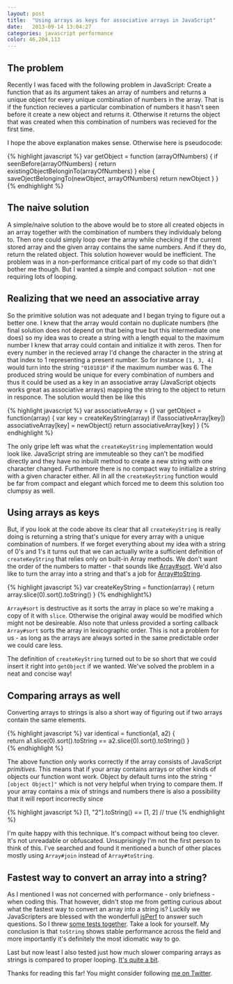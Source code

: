 ```yaml
---
layout: post
title:  "Using arrays as keys for associative arrays in JavaScript"
date:   2013-09-14 13:04:27
categories: javascript performance
color: 46,204,113
---
```


## The problem
Recently I was faced with the following problem in JavaScript: Create a function
that as its argument takes an array of numbers and returns a unique object for
every unique combination of numbers in the array. That is if the function
recieves a particular combination of numbers it hasn't seen before it create a
new object and returns it. Otherwise it returns the object that was created when
this combination of numbers was recieved for the first time.

I hope the above explanation makes sense. Otherwise here is pseudocode:

{% highlight javascript %}
var getObject = function (arrayOfNumbers) {
  if seenBefore(arrayOfNumbers) {
    return existingObjectBelonginTo(arrayOfNumbers)
  } else {
    saveOjectBelongingTo(newObject, arrayOfNumbers)
    return newObject
  }
}
{% endhighlight %}

## The naive solution
 
A simple/naive solution to the above would be to store all created objects in an
array together with the combination of numbers they individualy belong to.
Then one could simply loop over the array while checking if the current
stored array and the given array contains the same numbers. And if they do,
return the related object. This solution however would be inefficient. The
problem was in a non-performance critical part of my code so that didn't bother
me though. But I wanted a simple and compact solution - not one requiring lots
of looping.

## Realizing that we need an associative array
So the primitive solution was not adequate and I began trying to figure out a
better one. I knew that the array would contain no duplicate numbers (the final
solution does not depend on that being true but this intermediate one does) so
my idea was to create a string with a length equal to the maximum number I knew
that array could contain and initialize it with zeros. Then for every number in
the recieved array I'd change the character in the string at that index to 1
representing a present number. So for instance `[1, 3, 4]` would turn into the
string `"0101010"` if the maximum number was 6. The produced string would be
unique for every combination of numbers and thus it could be used as a key in an
associative array (JavaScript objects works great as associative arrays) mapping
the string to the object to return in responce. The solution would then be like this

{% highlight javascript %}
var associativeArray = {}
var getObject = function(array) {
  var key = createKeyString(array)
  if (!associativeArray[key])
    associativeArray[key] = newObject()
  return associativeArray[key]
}
{% endhighlight %}

The only gripe left was what the `createKeyString` implementation would look
like. JavaScript string are immuteable so they can't be modified directly
and they have no inbuilt method to create a new string with one
character changed. Furthemore there is no compact way to initialize a string with a given
character either. All in all the `createKeyString` function would be far from
compact and elegant which forced me to deem this solution too clumpsy as well.

## Using arrays as keys

But, if you look at the code above its clear that all `createKeyString` is
really doing is returning a string that's unique for every array with a
unique combination of numbers. If we forget everything about my idea with a string of
0's and 1's it turns out that we can actually write a sufficient definition of
`createKeyString` that relies only on built-in Array methods. We don't want the
order of the numbers to matter - that sounds like [Array#sort][MDN-sort]. We'd
also like to turn the array into a string and that's a job for
[Array#toString][MDN-toString].

{% highlight javascript %}
var createKeyString = function(array) {
  return array.slice(0).sort().toString()
}
{% endhighlight%}

`Array#sort` is destructive as it sorts the array in place so we're making a
copy of it with `slice`. Otherwise the original away would be modified which
might not be desireable. Also note that unless provided a sorting callback
`Array#sort` sorts the array in lexicographic order. This is not a problem for
us - as long as the arrays are always sorted in the same predictable order we
could care less.

The definition of `createKeyString` turned out to be so short
that we could insert it right into `getObject` if we wanted. We've solved the
problem in a neat and concise way!

## Comparing arrays as well

Converting arrays to strings is also a short way of figuring out if two arrays
contain the same elements.
 
{% highlight javascript %}
var identical = function(a1, a2) {                                   
  return a1.slice(0).sort().toString == a2.slice(0).sort().toString()
}    
{% endhighlight %}

The above function only works correctly if the array consists of JavaScript
_primitives_. This means that if your array contains arrays or other kinds of
objects our function wont work. Object by default turns into the string
`"[object Object]"` which is not very helpful when trying to compare them. If
your array contains a mix of strings and numbers there is also a possibility
that it will report incorrectly since

{% highlight javascript %}
[1, "2"].toString() == [1, 2] // true
{% endhighlight %}

I'm quite happy with this technique. It's compact without being too clever. It's
not unreadable or obfuscated. Unsuprisingly I'm not the first person to think of
this. I've searched and found it mentioned a bunch of other places mostly using `Array#join`
instead of `Array#toString`.

## Fastest way to convert an array into a string?

As I mentioned I was not concerned with performance - only briefness - when
coding this. That however, didn't stop me from getting curious about what the
fastest way to convert an array into a string is? Luckily we JavaScripters are
blessed with the wonderfull [jsPerf](http://jsperf.com) to answer such questions. So I
threw [some tests together][perf1]. Take a look for yourself. My conclusion
is that `toString` shows stable performance across the field and more
importantly it's definitely the most idiomatic way to go.

Last but now least I also tested just how much slower comparing arrays as
strings is compared to proper looping. [It's quite a bit][perf2].

Thanks for reading this far! You might consider following [me on Twitter][tweet].

[MDN-sort]: https://developer.mozilla.org/en-US/docs/Web/JavaScript/Reference/Global_Objects/Array/sort
[MDN-toString]: https://developer.mozilla.org/en-US/docs/Web/JavaScript/Reference/Global_Objects/Array/toString
[perf1]: http://jsperf.com/convert-array-to-string
[perf2]: http://jsperf.com/fastest-way-to-compare-arrays
[tweet]: https://twitter.com/paldepind

